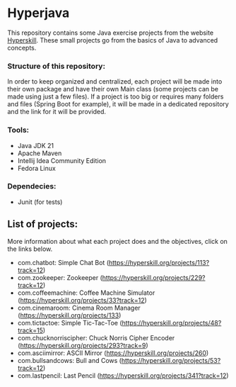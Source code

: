 # Hyperjava

This repository contains some Java exercise projects from the website [Hyperskill](https://hyperskill.org/). These small projects go from the
basics of Java to advanced concepts.

### Structure of this repository:

In order to keep organized and centralized, each project will be made into their own package and have their own Main class (some projects can be made using just a few files).
If a project is too big or requires many folders and files (Spring Boot for example), it will be made in a dedicated repository and the link for it will be provided.

### Tools:

- Java JDK 21
- Apache Maven
- Intellij Idea Community Edition
- Fedora Linux

### Dependecies:

- Junit (for tests)

## List of projects:

More information about what each project does and the objectives, click on the links below.

- com.chatbot: Simple Chat Bot (https://hyperskill.org/projects/113?track=12)
- com.zookeeper: Zookeeper (https://hyperskill.org/projects/229?track=12)
- com.coffeemachine: Coffee Machine Simulator (https://hyperskill.org/projects/33?track=12)
- com.cinemaroom: Cinema Room Manager (https://hyperskill.org/projects/133)
- com.tictactoe: Simple Tic-Tac-Toe (https://hyperskill.org/projects/48?track=15)
- com.chucknorriscipher: Chuck Norris Cipher Encoder (https://hyperskill.org/projects/293?track=9)
- com.asciimirror: ASCII Mirror (https://hyperskill.org/projects/260)
- com.bullsandcows: Bull and Cows (https://hyperskill.org/projects/53?track=12)
- com.lastpencil: Last Pencil (https://hyperskill.org/projects/341?track=12)